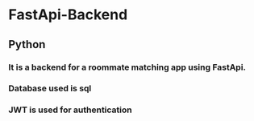 # FastApi-Backend
## Python
### It is a backend for a roommate matching app using FastApi.
### Database used is sql
### JWT is used for authentication
